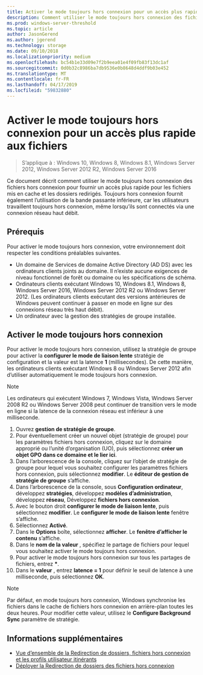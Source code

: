 ```yaml
---
title: Activer le mode toujours hors connexion pour un accès plus rapide aux fichiers
description: Comment utiliser le mode toujours hors connexion des fichiers hors connexion pour fournir un accès plus rapide pour les fichiers mis en cache et les dossiers redirigés.
ms.prod: windows-server-threshold
ms.topic: article
author: JasonGerend
ms.author: jgerend
ms.technology: storage
ms.date: 09/10/2018
ms.localizationpriority: medium
ms.openlocfilehash: bc54b1e33d09e7f2b9eea01e4f09fb83f13dc1af
ms.sourcegitcommit: 0d0b32c8986ba7db9536e0b8648d4ddf9b03e452
ms.translationtype: MT
ms.contentlocale: fr-FR
ms.lasthandoff: 04/17/2019
ms.locfileid: "59832880"
---
```

# <a name="enable-always-offline-mode-for-faster-access-to-files"></a>Activer le mode toujours hors connexion pour un accès plus rapide aux fichiers

>S’applique à : Windows 10, Windows 8, Windows 8.1, Windows Server 2012, Windows Server 2012 R2, Windows Server 2016

Ce document décrit comment utiliser le mode toujours hors connexion des fichiers hors connexion pour fournir un accès plus rapide pour les fichiers mis en cache et les dossiers redirigés. Toujours hors connexion fournit également l’utilisation de la bande passante inférieure, car les utilisateurs travaillent toujours hors connexion, même lorsqu’ils sont connectés via une connexion réseau haut débit.

## <a name="prerequisites"></a>Prérequis

Pour activer le mode toujours hors connexion, votre environnement doit respecter les conditions préalables suivantes.

- Un domaine de Services de domaine Active Directory (AD DS) avec les ordinateurs clients joints au domaine. Il n’existe aucune exigences de niveau fonctionnel de forêt ou domaine ou les spécifications de schéma.
- Ordinateurs clients exécutant Windows 10, Windows 8.1, Windows 8, Windows Server 2016, Windows Server 2012 R2 ou Windows Server 2012. (Les ordinateurs clients exécutant des versions antérieures de Windows peuvent continuer à passer en mode en ligne sur des connexions réseau très haut débit).
- Un ordinateur avec la gestion des stratégies de groupe installée.

## <a name="enable-always-offline-mode"></a>Activer le mode toujours hors connexion

Pour activer le mode toujours hors connexion, utilisez la stratégie de groupe pour activer la **configurer le mode de liaison lente** stratégie de configuration et la valeur est la latence **1** (millisecondes). De cette manière, les ordinateurs clients exécutant Windows 8 ou Windows Server 2012 afin d’utiliser automatiquement le mode toujours hors connexion.

>[!NOTE]
>Les ordinateurs qui exécutent Windows 7, Windows Vista, Windows Server 2008 R2 ou Windows Server 2008 peut continuer de transition vers le mode en ligne si la latence de la connexion réseau est inférieur à une milliseconde.

1. Ouvrez **gestion de stratégie de groupe**.
2. Pour éventuellement créer un nouvel objet (stratégie de groupe) pour les paramètres fichiers hors connexion, cliquez sur le domaine approprié ou l’unité d’organisation (UO), puis sélectionnez **créer un objet GPO dans ce domaine et le lier ici**.
3. Dans l’arborescence de la console, cliquez sur l’objet de stratégie de groupe pour lequel vous souhaitez configurer les paramètres fichiers hors connexion, puis sélectionnez **modifier**. Le **éditeur de gestion de stratégie de groupe** s’affiche.
4. Dans l’arborescence de la console, sous **Configuration ordinateur**, développez **stratégies**, développez **modèles d’administration**, développez **réseau**, Développez **fichiers hors connexion**.
5. Avec le bouton droit **configurer le mode de liaison lente**, puis sélectionnez **modifier**. Le **configurer le mode de liaison lente** fenêtre s’affiche.
6. Sélectionnez **Activé**.
7. Dans le **Options** boîte, sélectionnez **afficher**. Le **fenêtre d’afficher le contenu** s’affiche.
8. Dans le **nom de la valeur** , spécifiez le partage de fichiers pour lequel vous souhaitez activer le mode toujours hors connexion.
9. Pour activer le mode toujours hors connexion sur tous les partages de fichiers, entrez **\***.
10. Dans le **valeur** , entrez **latence = 1** pour définir le seuil de latence à une milliseconde, puis sélectionnez **OK**.

>[!NOTE]
>Par défaut, en mode toujours hors connexion, Windows synchronise les fichiers dans le cache de fichiers hors connexion en arrière-plan toutes les deux heures. Pour modifier cette valeur, utilisez le **Configure Background Sync** paramètre de stratégie.

## <a name="more-information"></a>Informations supplémentaires

* [Vue d’ensemble de la Redirection de dossiers, fichiers hors connexion et les profils utilisateur itinérants](folder-redirection-rup-overview.md)
* [Déployer la Redirection de dossiers des fichiers hors connexion](deploy-folder-redirection.md)
